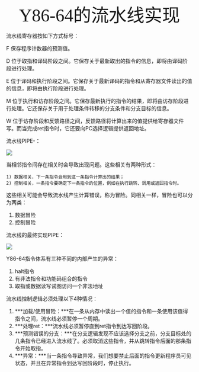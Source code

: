 <center> <font face="黑体" size=10>Y86-64的流水线实现</font></center>

流水线寄存器按如下方式标号：

F 保存程序计数器的预测值。

D 位于取指和译码阶段之间。它保存关于最新取出的指令的信息，即将由译码阶段进行处理。

E 位于译码和执行阶段之间。它保存关于最新译码的指令和从寄存器文件读出的值的信息，即将由执行阶段进行处理。

M 位于执行和访存阶段之间。它保存最新执行的指令的结果，即将由访存阶段进行处理。它还保存关于用于处理条件转移的分支条件和分支目标的信息。

W 位于访存阶段和反馈路径之间，反馈路径将计算出来的值提供给寄存器文件写。而当完成ret指令时，它还要向PC选择逻辑提供返回地址。

流水线PIPE-：

![](D:\typora\page\StudyNote\深入理解计算机系统\img\PIPE-硬件结构.jpg)



当相邻指令间存在相关时会导致出现问题。这些相关有两种形式：

 	1) 数据相关，下一条指令会用到这一条指令计算出的结果；
 	2) 控制相关，一条指令要确定下一条指令的位置，例如在执行跳转、调用或返回指令时。

这些相关可能会导致流水线产生计算错误，称为冒险。同相关一样，冒险也可以分为两类：

1) 数据冒险
2) 控制冒险



流水线的最终实现PIPE：

![](D:\typora\page\StudyNote\深入理解计算机系统\img\流水线最终实现.jpg)

Y86-64指令体系有三种不同的内部产生的异常：

1) halt指令
2) 有非法指令和功能码组合的指令
3) 取指或数据读写试图访问一个非法地址

流水线控制逻辑必须处理以下4种情况：

1) ***加载/使用冒险：***在一条从内存中读出一个值的指令和一条使用该值得指令之间，流水线必须暂停一个周期。
2) ***处理ret：***流水线必须暂停直到ret指令到达写回阶段。
3) ***预测错误的分支：***在分支逻辑发现不应该选择分支之前，分支目标处的几条指令已经进入流水线了。必须取消这些指令，并从跳转指令后面的那条指令开始取指。
4) ***异常：***当一条指令导致异常，我们想要禁止后面的指令更新程序员可见状态，并且在异常指令到达写回阶段时，停止执行。
